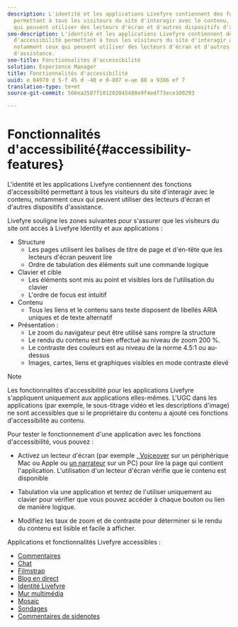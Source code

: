 ```yaml
---
description: L'identité et les applications Livefyre contiennent des fonctions d'accessibilité
  permettant à tous les visiteurs du site d'interagir avec le contenu, notamment ceux
  qui peuvent utiliser des lecteurs d'écran et d'autres dispositifs d'assistance.
seo-description: L'identité et les applications Livefyre contiennent des fonctions
  d'accessibilité permettant à tous les visiteurs du site d'interagir avec le contenu,
  notamment ceux qui peuvent utiliser des lecteurs d'écran et d'autres dispositifs
  d'assistance.
seo-title: Fonctionnalités d'accessibilité
solution: Experience Manager
title: Fonctionnalités d'accessibilité
uuid: e 04970 d 5-f 45 d -40 e 0-807 e-ae 88 a 9386 ef 7
translation-type: tm+mt
source-git-commit: 566ea2587f101202045488e9f4edf73ece100293

---
```



# Fonctionnalités d'accessibilité{#accessibility-features}

L'identité et les applications Livefyre contiennent des fonctions d'accessibilité permettant à tous les visiteurs du site d'interagir avec le contenu, notamment ceux qui peuvent utiliser des lecteurs d'écran et d'autres dispositifs d'assistance.

Livefyre souligne les zones suivantes pour s'assurer que les visiteurs du site ont accès à Livefyre Identity et aux applications :

* Structure
   * Les pages utilisent les balises de titre de page et d'en-tête que les lecteurs d'écran peuvent lire
   * Ordre de tabulation des éléments suit une commande logique
* Clavier et cible
   * Les éléments sont mis au point et visibles lors de l'utilisation du clavier
   * L'ordre de focus est intuitif
* Contenu
   * Tous les liens et le contenu sans texte disposent de libellés ARIA uniques et de texte alternatif
* Présentation :
   * Le zoom du navigateur peut être utilisé sans rompre la structure
   * Le rendu du contenu est bien effectué au niveau de zoom 200 %.
   * Le contraste des couleurs est au niveau de la norme 4.5:1 ou au-dessus
   * Images, cartes, liens et graphiques visibles en mode contraste élevé

>[!NOTE]
>
>Les fonctionnalités d'accessibilité pour les applications Livefyre s'appliquent uniquement aux applications elles-mêmes. L'UGC dans les applications (par exemple, le sous-titrage vidéo et les descriptions d'image) ne sont accessibles que si le propriétaire du contenu a ajouté ces fonctions d'accessibilité au contenu.

Pour tester le fonctionnement d'une application avec les fonctions d'accessibilité, vous pouvez :

* Activez un lecteur d'écran (par exemple [, Voiceover](https://www.apple.com/accessibility/mac/vision/) sur un périphérique Mac ou Apple ou [un narrateur](https://www.microsoft.com/en-us/accessibility/windows) sur un PC) pour lire la page qui contient l'application. L'utilisation d'un lecteur d'écran vérifie que le contenu est disponible

* Tabulation via une application et tentez de l'utiliser uniquement au clavier pour vérifier que vous pouvez accéder à chaque bouton ou lien de manière logique.
* Modifiez les taux de zoom et de contraste pour déterminer si le rendu du contenu est lisible et facile à afficher.

Applications et fonctionnalités Livefyre accessibles :

* [Commentaires](/help/using/c-about-apps/c-comments/c-comments.md)
* [Chat](../c-about-apps/c-chat-app/c-chat-app.md#c_chat_app)
* [Filmstrap](../c-about-apps/c-filmstrip-app/c-filmstrip-app.md#concept_jpc_n2j_jbb)
* [Blog en direct](../c-about-apps/c-liveblog-app/c-liveblog-app.md#c_liveblog_app)
* [Identité Livefyre](/help/implementation/t-about-identity-integration/t-about-identity-integration.md)
* [Mur multimédia](../c-about-apps/c-media-wall-app/c-media-wall-app.md#c_media_wall_app)
* [Mosaic](../c-about-apps/c-mosaic-app/c-mosaic-app.md#c_mosaic_app)
* [Sondages](../c-about-apps/c-polls-app/c-polls-app.md#c_polls_app)
* [Commentaires de sidenotes](../c-about-apps/c-sidenotes-app/c-sidenotes-app.md#c_sidenotes_app)


